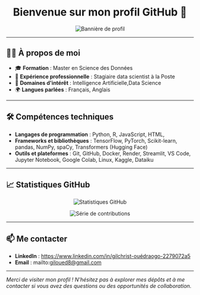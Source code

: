 <h1 align="center">Bienvenue sur mon profil GitHub 👋</h1>

<p align="center">
  <img src="https://zupimages.net/viewer.php?id=25/15/w6wz.jpg" alt="Bannière de profil" />
</p>

---

## 👨‍💻 À propos de moi

- 🎓 **Formation** : Master en  Science des Données
- 💼 **Expérience professionnelle** : Stagiaire data scientist à la Poste
- 🎯 **Domaines d'intérêt** : Intelligence Artificielle,Data Science
- 🌍 **Langues parlées** : Français, Anglais

---

## 🛠️ Compétences techniques

- **Langages de programmation** : Python, R, JavaScript, HTML,
- **Frameworks et bibliothèques** : TensorFlow, PyTorch, Scikit-learn, pandas, NumPy, spaCy, Transformers (Hugging Face)
- **Outils et plateformes** : Git, GitHub, Docker, Render, Streamlit, VS Code, Jupyter Notebook, Google Colab, Linux, Kaggle, Dataiku

---

## 📈 Statistiques GitHub

<p align="center">
  <img src="https://github-readme-stats.vercel.app/api?username=Gilchristttt&show_icons=true&theme=dark" alt="Statistiques GitHub" />
</p>

<p align="center">
  <img src="https://github-readme-streak-stats.herokuapp.com/?user=Gilchristttt&theme=dark" alt="Série de contributions" />
</p>

---

## 📫 Me contacter

- **LinkedIn** : https://www.linkedin.com/in/gilchrist-ouédraogo-2279072a5
- **Email** : mailto:giloued8@gmail.com

---

*Merci de visiter mon profil ! N'hésitez pas à explorer mes dépôts et à me contacter si vous avez des questions ou des opportunités de collaboration.*
